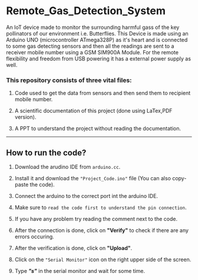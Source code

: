 # Remote_Gas_Detection_System

An IoT device made to monitor the surrounding harmful gass of the key pollinators of our environment i.e. Butterflies. This Device is made using an Arduino UNO (microcontroller ATmega328P) as it's heart and is connected to some gas detecting sensors and then all the readings are sent to a receiver mobile number using a GSM SIM900A Module. For the remote flexibility and freedom from USB powering it has a external power supply as well.

### This repository consists of three vital files:

1. Code used to get the data from sensors and then send them to recipient mobile number.

2. A scientific documentation of this project (done using LaTex,PDF version).

3. A PPT to understand the project without reading the documentation.

-----------------------------------------------------------------------------


## How to run the code?

1. Download the arudino IDE from `arduino.cc`.
   
2. Install it and download the `"Project_Code.ino"` file (You can also copy-paste the code).
   
3. Connect the arduino to the correct port int the arduino IDE.
   
4. Make sure to `read the code first to understand the pin connection`.
   
5. If you have any problem try reading the comment next to the code.
    
6. After the connection is done, click on **"Verify"** to check if there are any errors occuring.
    
7. After the verification is done, click on **"Upload"**.
    
8. Click on the `"Serial Monitor"` icon on the right upper side of the screen.
    
9. Type ***"s"*** in the serial monitor and wait for some time.
